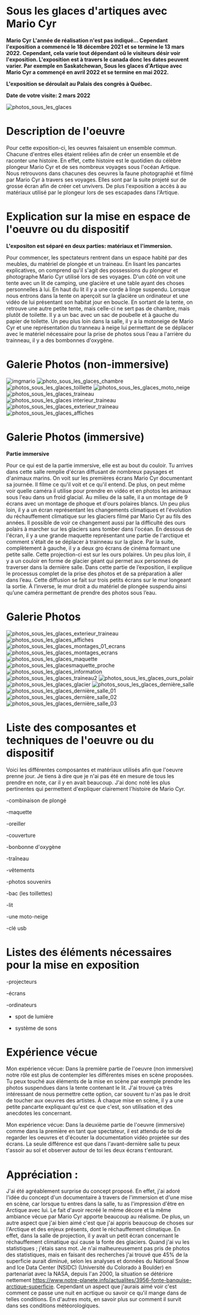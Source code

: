 

# Sous les glaces d'artiques avec Mario Cyr
**Mario Cyr**
**L'année de réalisation n'est pas indiqué... Cependant l'exposition a commencé le 18 décembre 2021 et se termine le 13 mars 2022. Cependant, cela varie tout dépendant oû le visiteurs désir voir l'exposition. L'exposition est à travers le canada donc les dates peuvent varier. Par exemple en Saskatchewan, Sous les glaces d'Artique avec Mario Cyr a commençé en avril 2022 et se termine en mai 2022.**

**L'exposition se déroulait au Palais des congrès à Québec.**

**Date de votre visite: 2 mars 2022**


![photos_sous_les_glaces](https://user-images.githubusercontent.com/89647723/165867523-507b8874-4dc4-4374-ac4f-72b5a03e7e6b.jpg)

# Description de l'oeuvre 

Pour cette exposition-ci, les oeuvres faisaient un ensemble commun. Chacune d'entres elles étaient reliées afin de créer un ensemble et de raconter une histoire. En effet, cette histoire est le quotidien du célèbre plongeur Mario Cyr et de ses nombreux voyages sous l'océan Artique. Nous retrouvons dans chacunes des oeuvres la faune photographié et filmé par Mario Cyr à travers ses voyages. Elles sont par la suite projeté sur de grosse écran afin de créer cet unvivers. De plus l'exposition a accès à au matériaux utilisé par le plongeur lors de ses escapades dans l'Artique.

# Explication sur la mise en espace de l'oeuvre ou du dispositif

**L'expositon est séparé en deux parties: matériaux et l'immersion.**

Pour commencer, les spectateurs rentrent dans un espace habité par des meubles, du matériel de plongée et un traineau. En lisant les pancartes explicatives, on comprend qu'il s'agit des possessions du plongeur et photographe Mario Cyr utilisé lors de ses voyages. D'un côté on voit une tente avec un lit de camping, une glacière et une table ayant des choses personnelles à lui. En haut du lit il y a une corde à  linge suspendu. Lorsque nous entrons dans la tente on aperçoit sur la glacière un ordinateur et une vidéo de lui présentant son habitat jour en boucle. En sortant de la tente, on retrouve une autre petite tente, mais celle-ci ne sert pas de chambre, mais plutôt de toilette. Il y a un bac avec un sac de poubelle et à gauche du papier de toilette. Un peu plus loin dans la salle, il y a la motoneige de Mario Cyr et une représentation du tranneau à neige lui permettant de se déplacer avec le matériel nécessaire pour la prise de photos sous l'eau a l'arrière du trainneau, il y a des bombonnes d'oxygène. 



# Galerie Photos (non-immersive)

![imgmario](https://user-images.githubusercontent.com/89647723/165867915-9e990675-e71a-431b-bd49-3db228b09bba.png)
![photo_sous_les_glaces_chambre](https://user-images.githubusercontent.com/89647723/165868449-7e7f0458-7731-48db-a402-14cd6a26a3dc.jpg)![photos_sous_les_glaces_toillette](https://user-images.githubusercontent.com/89647723/165868695-edabbfc7-cc39-4072-b399-083729e2e6a1.jpg)
![photos_sous_les_glaces_moto_neige](https://user-images.githubusercontent.com/89647723/165868766-b73a9c10-2aba-4dee-92b0-ffc1eca50cd4.jpg)
![photos_sous_les_glaces_traineau](https://user-images.githubusercontent.com/89647723/165868925-0c44576c-8bca-46c8-9f27-9b9b3bcd1bef.jpg)
![photos_sous_les_glaces interieur_traineau](https://user-images.githubusercontent.com/89647723/165869092-a4c0a8e9-70e8-466c-afaf-4b93ac727607.jpg)
![photos_sous_les_glaces_exterieur_traineau](https://user-images.githubusercontent.com/89647723/165869224-52b07be3-bfa2-46f0-bd52-99a6b8a56b01.jpg)
![photos_sous_les_glaces_affiches](https://user-images.githubusercontent.com/89647723/165869462-e9ddd45f-96b4-4cdb-949f-ef0a3c724a41.jpg)


# Galerie Photos (immersive)

**Partie immersive**

Pour ce qui est de la partie immersive, elle est au bout du couloir. Tu arrives dans cette salle remplie d'écran diffusant de nombreux paysages et d'animaux marins. On voit sur les premières écrans Mario Cyr documentant sa journée. Il filme ce qu'il voit et ce qu'il entend. De plus, on peut même voir quelle caméra il utilise pour prendre en vidéo et en photos les animaux sous l'eau dans un froid glacial. Au milieu de la salle, il a un montage de 9 écrans avec un montage de phoque et d'ours polaires blancs. Un peu plus loin, il y a un écran représentant les changements climatiques et l'évolution du réchauffement climatique sur les glaciers filmé par Mario Cyr au fils des années. Il possible de voir ce changement aussi par la difficulté des ours polairs à marcher sur les glaciers sans tomber dans l'océan. En dessous de l'écran, il y a une grande maquette représentant une partie de l'arctique et comment s'était de se déplacer à trainneau  sur la glace. Par la suite, complètement à gauche, il y a deux gro écrans de cinéma formant une petite salle. Cette projection-ci est sur les ours polaires. Un peu plus loin, il y a un couloir en forme de glacier géant qui permet aux personnes de traverser dans la dernière salle. Dans cette partie de l’exposition, il explique le processus complet de la prise des photos et de sa préparation à aller dans l’eau. Cette diffusion se fait sur trois petits écrans sur le mur longeant la sortie. À l’inverse, le mur droit a du matériel de plongée suspendu ainsi qu’une caméra permettant de prendre des photos sous l’eau.


# Galerie Photos

![photos_sous_les_glaces_exterieur_traineau](https://user-images.githubusercontent.com/89647723/165869224-52b07be3-bfa2-46f0-bd52-99a6b8a56b01.jpg)
![photos_sous_les_glaces_affiches](https://user-images.githubusercontent.com/89647723/165869462-e9ddd45f-96b4-4cdb-949f-ef0a3c724a41.jpg)
![photos_sous_les_glaces_montages_01_ecrans](https://user-images.githubusercontent.com/89647723/165869726-083cf046-0cc8-40ec-979d-b8b31c413822.jpg)
![photos_sous_les_glaces_montages_ecrans](https://user-images.githubusercontent.com/89647723/165869809-bcafce9c-7008-4738-824d-e69414e4a559.jpg)
![photos_sous_les_glaces_maquette](https://user-images.githubusercontent.com/89647723/165869931-a9f5c703-9c94-43f0-bd5c-e206929ea808.jpg)
![photos_sous_les_glacesmaquette_proche](https://user-images.githubusercontent.com/89647723/165869933-cae030e7-f9f3-4517-94d5-d7c510d19e8a.jpg)
![photos_sous_les_glaces_information](https://user-images.githubusercontent.com/89647723/165870040-c5110721-9510-4999-be9c-486cacd1ec25.jpg)
![photos_sous_les_glaces_traineau2](https://user-images.githubusercontent.com/89647723/165870048-a72667fc-83a5-4f88-8e0d-92a6b2eac23c.jpg)
![photos_sous_les_glaces_ours_polair](https://user-images.githubusercontent.com/89647723/165870766-e2826bec-c27a-475c-a2ac-475bc940a3e9.jpg)
![photos_sous_les_glaces_glacier](https://user-images.githubusercontent.com/89647723/165870884-5cef643e-0b18-4503-b81b-031ee65d2c20.jpg)
![photos_sous_les_glaces_dernière_salle](https://user-images.githubusercontent.com/89647723/165870885-e222f875-c6c1-421b-8017-efa7b8fd0a42.jpg)
![photos_sous_les_glaces_dernière_salle_01](https://user-images.githubusercontent.com/89647723/165870964-4cdf6c97-c9a8-4deb-a8f0-e9e938459bee.jpg)
![photos_sous_les_glaces_dernière_salle_02](https://user-images.githubusercontent.com/89647723/165870965-c81b54d3-c3ba-4204-a992-36e6b49b11fa.jpg)
![photos_sous_les_glaces_dernière_salle_03](https://user-images.githubusercontent.com/89647723/165871038-810ac7b4-6b69-4e43-9280-147325dcec20.jpg)



# Liste des composantes et techniques de l'oeuvre ou du dispositif 

 Voici les différentes composantes et matériaux utilisés afin que l'oeuvre prenne jour. Je tiens à dire que je n'ai pas été en mesure de tous les prendre en note, car il y en avait beaucoup. J'ai donc noté les plus pertinentes qui permettent d'expliquer clairement l'histoire de Mario Cyr.

-combinaison de plongé

-maquette

-oreiller

-couverture

-bonbonne d'oxygène

-traîneau

-vêtements

-photos souvenirs

-bac (les toillettes)

-lit

-une moto-neige

-clé usb

# Listes des éléments nécessaires pour la mise en exposition 

-projecteurs

-écrans

-ordinateurs

- spot de lumière

- système de sons


# Expérience vécue 

Mon expérience vécue: Dans la première partie de l'oeuvre (non immersive) notre rôle est plus de contempler les différentes mises en scène proposées. Tu peux touché aux éléments de la mise en scène par exemple prendre les photos suspendues dans la tente contenant le lit. J'ai trouvé ça très intéressant de nous permettre cette option, car souvent tu n'as pas le droit de toucher aux oeuvres des artistes. À chaque mise en scène, il y a une petite pancarte expliquant qu'est ce que c'est, son utilisation et des anecdotes les concernant.

Mon expérience vécue: Dans la deuxième partie de l'oeuvre (immersive) comme dans la première en tant que spectateur, il est attendu de toi de regarder les oeuvres et d'écouter la documentation vidéo projetée sur des écrans. La seule différence est que dans l'avant-dernière salle tu peux t'assoir au sol et observer autour de toi les deux écrans t'entourant.

# Appréciation :

J'ai été agréablement surprise du concept proposé. En effet, j'ai adoré l'idée du concept d'un documentaire à travers de l'immersion et d'une mise en scène, car  lorsque tu entres dans la salle, tu as l'impression d'être en Arctique avec lui. Le fait d'avoir recréé le même décore et la même ambiance vécue par Mario Cyr apporte beaucoup au réalisme. De plus, un autre aspect que j'ai bien aimé c'est que j'ai appris beaucoup de choses sur l'Arctique et des enjeux présents, dont le réchauffement climatique. En effet, dans la salle de projection, il y avait un petit écran concernant le réchauffement climatique qui cause la fonte des glaciers. Quand j'ai vu les statistiques ; j'étais sans mot. Je n'ai malheureusement pas pris de photos des statistiques, mais en faisant des recherches j'ai trouvé que 45% de la superficie aurait diminué, selon les analyses et données du National Snow and Ice Data Center (NSIDC) (Université du Colorado à Boulder) en partenariat avec la NASA, depuis l'an 2000, la situation se détériore nettement https://www.notre-planete.info/actualites/3956-fonte-banquise-arctique-superficie. Cependant un aspect que j'aurais aimé voir c'est comment ce passe une nuit en acrtique ou savoir ce qu'il mange dans de telles conditions. En d'autres mots, en savoir plus sur comment il survit dans ses conditions météorologiques. 
